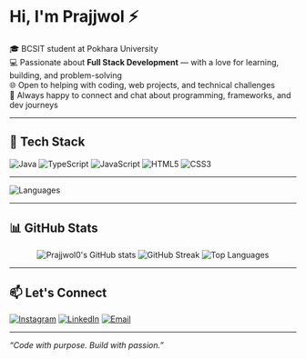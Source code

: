 # Hi, I'm Prajjwol ⚡

🎓 BCSIT student at Pokhara University  
💻 Passionate about **Full Stack Development** — with a love for learning, building, and problem-solving  
🌐 Open to helping with coding, web projects, and technical challenges  
🤝 Always happy to connect and chat about programming, frameworks, and dev journeys  

---

## 🚀 Tech Stack

![Java](https://img.shields.io/badge/Java-ED8B00?style=for-the-badge&logo=java&logoColor=white)
![TypeScript](https://img.shields.io/badge/TypeScript-007ACC?style=for-the-badge&logo=typescript&logoColor=white)
![JavaScript](https://img.shields.io/badge/JavaScript-F7DF1E?style=for-the-badge&logo=javascript&logoColor=black)
![HTML5](https://img.shields.io/badge/HTML5-E34F26?style=for-the-badge&logo=html5&logoColor=white)
![CSS3](https://img.shields.io/badge/CSS3-1572B6?style=for-the-badge&logo=css3&logoColor=white)

---

![Languages](https://github-readme-stats.vercel.app/api/top-langs/?username=Prajjwol0&layout=compact&theme=radical)


---

## 📊 GitHub Stats

<div align="center">
  <img src="https://github-readme-stats.vercel.app/api?username=Prajjwol0&show_icons=true&theme=radical" alt="Prajjwol0's GitHub stats" />
  <img src="https://github-readme-streak-stats.herokuapp.com?user=Prajjwol0&theme=radical&hide_border=false" alt="GitHub Streak" />
  <img src="https://github-readme-stats.vercel.app/api/top-langs/?username=Prajjwol0&layout=compact&theme=radical" alt="Top Languages" />
</div>

---

## 📫 Let's Connect

[![Instagram](https://img.shields.io/badge/@przl30-E4405F?style=for-the-badge&logo=instagram&logoColor=white)](https://instagram.com/przl30)
[![LinkedIn](https://img.shields.io/badge/prajjwol--pyakurel-0077B5?style=for-the-badge&logo=linkedin&logoColor=white)](https://linkedin.com/in/prajjwol-pyakurel-516218304)
[![Email](https://img.shields.io/badge/Email-D14836?style=for-the-badge&logo=gmail&logoColor=white)](mailto:prajjwolpyakurel11@gmail.com)

---

_“Code with purpose. Build with passion.”_
